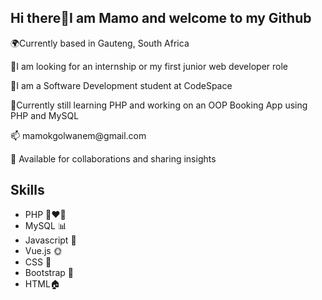 <h2>Hi there👋I am Mamo and welcome to my Github</h2>
<p>🌍Currently based in Gauteng, South Africa</p>
<p>🔭I am looking for an internship or my first junior web developer role</p>
<p>🧠I am a Software Development student at CodeSpace</p>
<p>🌱Currently still learning PHP and working on an OOP Booking App using PHP and MySQL</p>
<p>📫 mamokgolwanem@gmail.com</p>
<p>👯 Available for collaborations and sharing insights</p>
<h2>Skills</h2>
<ul>
 <li>PHP 👩‍❤️‍👨</li>
 <li>MySQL 📊</li>
<li>Javascript 🧩</li>
<li> Vue.js 🌞</li>
<li> CSS 🎁</li>
<li> Bootstrap 🎈</li>
<li>HTML🏠</li>
</ul>

